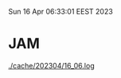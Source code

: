 Sun 16 Apr 06:33:01 EEST 2023
# JAM
<a href='./cache/202304/16_06.log'>./cache/202304/16_06.log</a>
